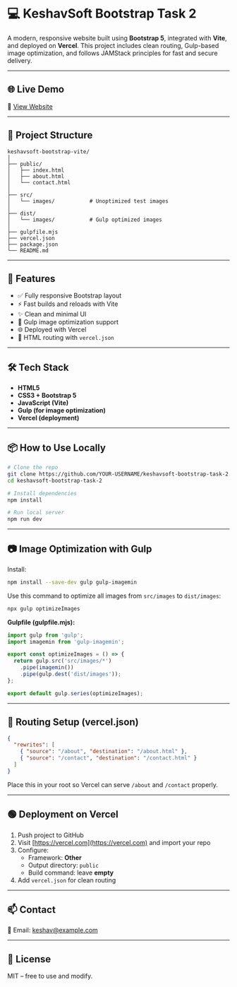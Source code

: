 # 💻 KeshavSoft Bootstrap Task 2

A modern, responsive website built using **Bootstrap 5**, integrated with **Vite**, and deployed on **Vercel**. This project includes clean routing, Gulp-based image optimization, and follows JAMStack principles for fast and secure delivery.

---

## 🌐 Live Demo

🔗 [View Website](https://keshavsoft-bootstrap-task-2.vercel.app/)

---

## 📂 Project Structure

```
keshavsoft-bootstrap-vite/
│
├── public/
│   ├── index.html
│   ├── about.html
│   └── contact.html
│
├── src/
│   └── images/           # Unoptimized test images
│
├── dist/
│   └── images/           # Gulp optimized images
│
├── gulpfile.mjs
├── vercel.json
├── package.json
└── README.md
```

---

## 🚀 Features

- ✅ Fully responsive Bootstrap layout
- ⚡ Fast builds and reloads with Vite
- ✨ Clean and minimal UI
- 🧰 Gulp image optimization support
- 🌐 Deployed with Vercel
- 📄 HTML routing with `vercel.json`

---

## 🛠️ Tech Stack

- **HTML5**
- **CSS3 + Bootstrap 5**
- **JavaScript (Vite)**
- **Gulp (for image optimization)**
- **Vercel (deployment)**

---

## 📦 How to Use Locally

```bash
# Clone the repo
git clone https://github.com/YOUR-USERNAME/keshavsoft-bootstrap-task-2.git
cd keshavsoft-bootstrap-task-2

# Install dependencies
npm install

# Run local server
npm run dev
```

---

## 📷 Image Optimization with Gulp

Install:

```bash
npm install --save-dev gulp gulp-imagemin
```

Use this command to optimize all images from `src/images` to `dist/images`:

```bash
npx gulp optimizeImages
```

**Gulpfile (gulpfile.mjs):**

```js
import gulp from 'gulp';
import imagemin from 'gulp-imagemin';

export const optimizeImages = () => {
  return gulp.src('src/images/*')
    .pipe(imagemin())
    .pipe(gulp.dest('dist/images'));
};

export default gulp.series(optimizeImages);
```

---

## 📁 Routing Setup (vercel.json)

```json
{
  "rewrites": [
    { "source": "/about", "destination": "/about.html" },
    { "source": "/contact", "destination": "/contact.html" }
  ]
}
```

Place this in your root so Vercel can serve `/about` and `/contact` properly.

---

## 🟢 Deployment on Vercel

1. Push project to GitHub
2. Visit [https://vercel.com](https://vercel.com) and import your repo
3. Configure:
   - Framework: **Other**
   - Output directory: `public`
   - Build command: leave **empty**
4. Add `vercel.json` for clean routing

---

## 📫 Contact

📧 Email: [keshav@example.com](mailto:keshav@example.com)

---

## 🔖 License

MIT – free to use and modify.
